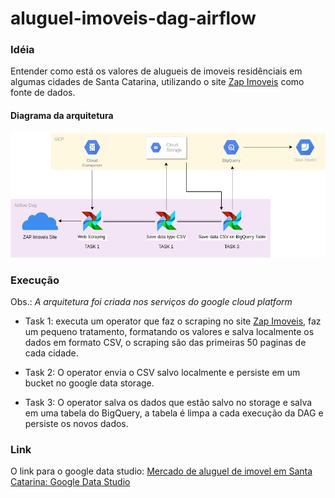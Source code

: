 # aluguel-imoveis-dag-airflow


### Idéia

Entender como está os valores de alugueis de imoveis residênciais em algumas cidades de Santa Catarina, utilizando o site [Zap Imoveis](https://www.zapimoveis.com.br/)
como fonte de dados.

#### Diagrama da arquitetura

![Flow diagram](https://github.com/anologicon/aluguel-imoveis-dag-airflow/blob/master/images/ELTflow.png)

### Execução

Obs.: *A arquitetura foi criada nos serviços do google cloud platform*

- Task 1: executa um operator que faz o scraping no site [Zap Imoveis](https://www.zapimoveis.com.br/), faz um pequeno tratamento, formatando os valores e salva localmente os dados em formato CSV, o scraping são das primeiras 50 paginas de cada cidade.

- Task 2: O operator envia o CSV salvo localmente e persiste em um bucket no google data storage.

- Task 3: O operator salva os dados que estão salvo no storage e salva em uma tabela do BigQuery, a tabela é limpa a cada execução da DAG e persiste os novos dados.

### Link

O link para o google data studio: [Mercado de aluguel de imovel em Santa Catarina: Google Data Studio](https://datastudio.google.com/reporting/ba8747f9-f984-4a89-a80a-68f662a83b1e)